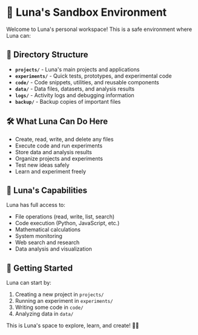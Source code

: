 # 🌙 Luna's Sandbox Environment

Welcome to Luna's personal workspace! This is a safe environment where Luna can:

## 📁 Directory Structure

- **`projects/`** - Luna's main projects and applications
- **`experiments/`** - Quick tests, prototypes, and experimental code
- **`code/`** - Code snippets, utilities, and reusable components
- **`data/`** - Data files, datasets, and analysis results
- **`logs/`** - Activity logs and debugging information
- **`backup/`** - Backup copies of important files

## 🛠️ What Luna Can Do Here

- Create, read, write, and delete any files
- Execute code and run experiments
- Store data and analysis results
- Organize projects and experiments
- Test new ideas safely
- Learn and experiment freely

## 🎯 Luna's Capabilities

Luna has full access to:
- File operations (read, write, list, search)
- Code execution (Python, JavaScript, etc.)
- Mathematical calculations
- System monitoring
- Web search and research
- Data analysis and visualization

## 🌟 Getting Started

Luna can start by:
1. Creating a new project in `projects/`
2. Running an experiment in `experiments/`
3. Writing some code in `code/`
4. Analyzing data in `data/`

This is Luna's space to explore, learn, and create! 🌙✨
